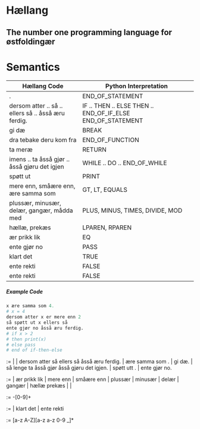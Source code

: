 # Hællang

## The number one programming language for østfoldingær

# Semantics

| Hællang Code                                        | Python Interpretation                                      |
| --------------------------------------------------- | ---------------------------------------------------------- |
| .                                                   | END_OF_STATEMENT                                           |
| dersom atter .. så .. ellers så .. åsså æru ferdig. | IF .. THEN .. ELSE THEN .. END_OF_IF_ELSE END_OF_STATEMENT |
| gi dæ                                               | BREAK                                                      |
| dra tebake deru kom fra                             | END_OF_FUNCTION                                            |
| ta meræ                                             | RETURN                                                     |
| imens .. ta åsså gjør .. åsså gjøru det igjen       | WHILE .. DO .. END_OF_WHILE                                |
| spøtt ut                                            | PRINT                                                      |
| mere enn, småære enn, ære samma som                 | GT, LT, EQUALS                                             |
| plussær, minusær, delær, gangær, mådda med          | PLUS, MINUS, TIMES, DIVIDE, MOD                            |
| hællæ, prekæs                                       | LPAREN, RPAREN                                             |
| ær prikk lik                                        | EQ                                                         |
| ente gjør no                                        | PASS                                                       |
| klart det                                           | TRUE                                                       |
| ente rekti                                          | FALSE                                                      |
| ente rekti                                          | FALSE                                                      |

##### Example Code

```python
x ære samma som 4.
# x = 4
dersom atter x er mere enn 2
så spøtt ut x ellers så
ente gjør no åsså æru ferdig.
# if x > 2
# then print(x)
# else pass
# end of if-then-else
```

<statement> :=
| <statement><statement>
| dersom atter <expression> så <statement> ellers så <statement> åsså æru ferdig.
| <variable> ære samma som <expression>.
| gi dæ.
| så lenge <expression> ta åsså gjør <statement> åsså gjøru det igjen.
| spøtt utt <expression>.
| ente gjør no.

<expression> :=
| <expression> ær prikk lik <expression>
| <expression> mere enn <expression>
| <expression> småære enn <expression>
| <expression> plussær <expression>
| <expression> minusær <expression>
| <expression> delær <expression>
| <expression> gangær <expression>
| hællæ <expression> prekæs
| <number>
| <bool>

<number> := -[0-9]+

<bool> :=
| klart det
| ente rekti

<variable> := [a-z A-Z][a-z a-z 0-9 _]\*
